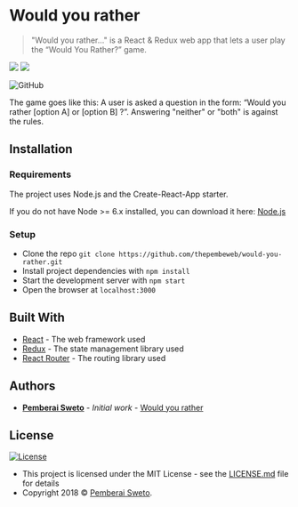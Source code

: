 ﻿# Would you rather

> "Would you rather..." is a React & Redux web app that lets a user play the “Would You Rather?” game.

![](https://upload.wikimedia.org/wikipedia/commons/thumb/a/a7/React-icon.svg/256px-React-icon.svg.png) ![](https://upload.wikimedia.org/wikipedia/commons/4/49/Redux.png)

![GitHub](https://img.shields.io/github/license/mashape/apistatus.svg)

The game goes like this: A user is asked a question in the form: “Would you rather [option A] or [option B] ?”. Answering "neither" or "both" is against the rules.

## Installation

### Requirements
The project uses Node.js and the Create-React-App starter. 

If you do not have Node >= 6.x installed, you can download it here: [Node.js](https://nodejs.org/en/)

### Setup

* Clone the repo `git clone https://github.com/thepembeweb/would-you-rather.git`
* Install project dependencies with `npm install`
* Start the development server with `npm start`
* Open the browser at `localhost:3000`

## Built With

* [React](https://reactjs.org/) - The web framework used
* [Redux](https://redux.js.org/) - The state management library used
* [React Router](https://github.com/ReactTraining/react-router) - The routing library used

## Authors

* **[Pemberai Sweto](https://github.com/thepembeweb)** - *Initial work* - [Would you rather](https://github.com/thepembeweb/would-you-rather)

## License

[![License](http://img.shields.io/:license-mit-green.svg?style=flat-square)](http://badges.mit-license.org)

- This project is licensed under the MIT License - see the [LICENSE.md](LICENSE.md) file for details
- Copyright 2018 © [Pemberai Sweto](https://github.com/thepembeweb).



